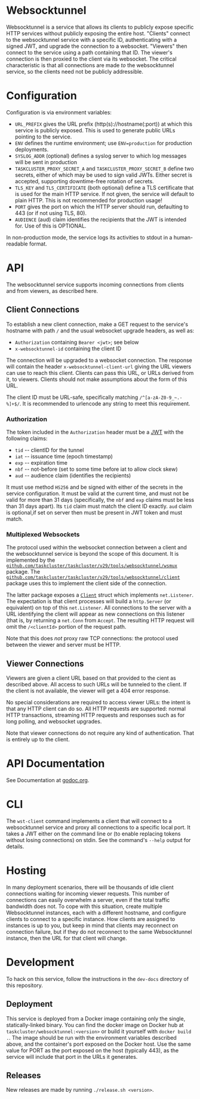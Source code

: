 # Websocktunnel

Websocktunnel is a service that allows its clients to publicly expose specific HTTP services without publicly exposing the entire host.
"Clients" connect to the websocktunnel service with a specific ID, authenticating with a signed JWT, and upgrade the connection to a websocket.
"Viewers" then connect to the service using a path containing that ID.
The viewer's connection is then proxied to the client via its websocket.
The critical characteristic is that all connections are made *to* the websocktunnel service, so the clients need not be publicly addressible.

# Configuration

Configuration is via environment variables:

* `URL_PREFIX` gives the URL prefix (http(s)://hostname(:port)) at which this service is publicly exposed.
  This is used to generate public URLs pointing to the service.
* `ENV` defines the runtime environment; use `ENV=production` for production deployments.
* `SYSLOG_ADDR` (optional) defines a syslog server to which log messages will be sent in production
* `TASKCLUSTER_PROXY_SECRET_A` and `TASKCLUSTER_PROXY_SECRET_B` define two secrets, either of which may be used to sign valid JWTs.
  Either secret is accepted, supporting downtime-free rotation of secrets.
* `TLS_KEY` and `TLS_CERTIFICATE` (both optional) define a TLS certificate that is used for the main HTTP service.
  If not given, the service will default to plain HTTP.
  This is not recommended for production usage!
* `PORT` gives the port on which the HTTP server should run, defaulting to 443 (or if not using TLS, 80).
* `AUDIENCE` (aud) claim identifies the recipients that the JWT is intended for. Use of this is OPTIONAL.

In non-production mode, the service logs its activities to stdout in a human-readable format.

# API

The websocktunnel service supports incoming connections from clients and from viewers, as described here.

## Client Connections

To establish a new client connection, make a GET request to the service's hostname with path `/` and the usual websocket upgrade headers, as well as:

 * `Authorization` containing `Bearer <jwt>`; see below
 * `x-websocktunnel-id` containing the client ID

The connection will be upgraded to a websocket connection.
The response will contain the header `x-websocktunnel-client-url` giving the URL viewers can use to reach this client.
Clients can pass this URL, or URLs derived from it, to viewers.
Clients should not make assumptions about the form of this URL.

The client ID must be URL-safe, specifically matching `/^[a-zA-Z0-9_~.-%]+$/`.
It is recommended to urlencode any string to meet this requirement.

### Authorization

The token included in the `Authorization` header must be a [JWT](https://jwt.io/) with the following claims:

 * `tid` -- clientID for the tunnel
 * `iat` -- issuance time (epoch timestamp)
 * `exp` -- expiration time
 * `nbf` -- not-before (set to some time before iat to allow clock skew)
 * `aud` -- audience claim (identifies the recipients)

It must use method `HS256` and be signed with either of the secrets in the service configuration.
It must be valid at the current time, and must not be valid for more than 31 days (specifically, the `nbf` and `exp` claims must be less than 31 days apart).
Its `tid` claim must match the client ID exactly.
`aud` claim is optional,if set on server then must be present in JWT token and must match.

### Multiplexed Websockets

The protocol used within the websocket connection between a client and the websocktunnel service is beyond the scope of this document.
It is implemented by the [`github.com/taskcluster/taskcluster/v29/tools/websocktunnel/wsmux`](https://godoc.org/github.com/taskcluster/taskcluster/tools/websocktunnel/wsmux) package.
The [`github.com/taskcluster/taskcluster/v29/tools/websocktunnel/client`](https://godoc.org/github.com/taskcluster/taskcluster/tools/websocktunnel/client) package uses this to implement the client side of the connection.

The latter package exposes a [`Client`](https://godoc.org/github.com/taskcluster/taskcluster/tools/websocktunnel/client#Client) struct which implements `net.Listener`.
The expectation is that client processes will build a `http.Server` (or equivalent) on top of this `net.Listener`.
All connections to the server with a URL identifying the client will appear as new connections on this listener (that is, by returning a `net.Conn` from `Accept`.
The resulting HTTP request will omit the `/<clientId>` portion of the request path.

Note that this does *not* proxy raw TCP connections: the protocol used between the viewer and server must be HTTP.

## Viewer Connections

Viewers are given a client URL based on that provided to the cient as described above.
All access to such URLs will be tunneled to the client.
If the client is not available, the viewer will get a 404 error response.

No special considerations are required to access viewer URLs: the intent is that any HTTP client can do so.
All HTTP requests are supported: normal HTTP transactions, streaming HTTP requests and responses such as for long polling, and websocket upgrades.

Note that viewer connections do not require any kind of authentication.
That is entirely up to the client.

# API Documentation

See Documentation at [godoc.org](https://godoc.org/github.com/taskcluster/taskcluster/v29/tools/websocktunnel).

# CLI

The `wst-client` command implements a client that will connect to a websocktunnel service and proxy all connections to a specific local port.
It takes a JWT either on the command line or (to enable replacing tokens without losing connections) on stdin.
See the command's `--help` output for details.

# Hosting

In many deployment scenarios, there will be thousands of idle client connections waiting for incoming viewer requests.
This number of connections can easily overwhelm a server, even if the total traffic bandwidth does not.
To cope with this situation, create multiple Websocktunnel instances, each with a different hostname, and configure clients to connect to a specific instance.
How clients are assigned to instances is up to you, but keep in mind that clients may reconnect on connection failure, but if they do not reconnect to the same Websocktunnel instance, then the URL for that client will change.

# Development

To hack on this service, follow the instructions in the `dev-docs` directory of this repository.

## Deployment

This service is deployed from a Docker image containing only the single, statically-linked binary.
You can find the docker image on Docker hub at `taskcluster/websocktunnel:<version>` or build it yourself with `docker build .`.
The image should be run with the environment variables described above, and the container's port exposed on the Docker host.
Use the same value for PORT as the port exposed on the host (typically 443), as the service will include that port in the URLs it generates.

## Releases

New releases are made by running `./release.sh <version>`.
